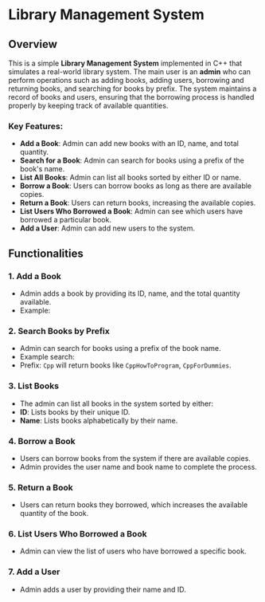 # Library Management System

## Overview

This is a simple **Library Management System** implemented in C++ that simulates a real-world library system. The main user is an **admin** who can perform operations such as adding books, adding users, borrowing and returning books, and searching for books by prefix. The system maintains a record of books and users, ensuring that the borrowing process is handled properly by keeping track of available quantities.

### Key Features:
- **Add a Book**: Admin can add new books with an ID, name, and total quantity.
- **Search for a Book**: Admin can search for books using a prefix of the book's name.
- **List All Books**: Admin can list all books sorted by either ID or name.
- **Borrow a Book**: Users can borrow books as long as there are available copies.
- **Return a Book**: Users can return books, increasing the available copies.
- **List Users Who Borrowed a Book**: Admin can see which users have borrowed a particular book.
- **Add a User**: Admin can add new users to the system.

## Functionalities

### 1. **Add a Book**
- Admin adds a book by providing its ID, name, and the total quantity available.
- Example: 

### 2. **Search Books by Prefix**
- Admin can search for books using a prefix of the book name.
- Example search:
- Prefix: `Cpp` will return books like `CppHowToProgram`, `CppForDummies`.

### 3. **List Books**
- The admin can list all books in the system sorted by either:
- **ID**: Lists books by their unique ID.
- **Name**: Lists books alphabetically by their name.

### 4. **Borrow a Book**
- Users can borrow books from the system if there are available copies.
- Admin provides the user name and book name to complete the process.

### 5. **Return a Book**
- Users can return books they borrowed, which increases the available quantity of the book.

### 6. **List Users Who Borrowed a Book**
- Admin can view the list of users who have borrowed a specific book.

### 7. **Add a User**
- Admin adds a user by providing their name and ID.


